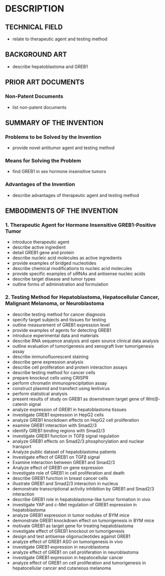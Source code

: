# DESCRIPTION

## TECHNICAL FIELD

- relate to therapeutic agent and testing method

## BACKGROUND ART

- describe hepatoblastoma and GREB1

## PRIOR ART DOCUMENTS

### Non-Patent Documents

- list non-patent documents

## SUMMARY OF THE INVENTION

### Problems to be Solved by the Invention

- provide novel antitumor agent and testing method

### Means for Solving the Problem

- find GREB1 in sex hormone insensitive tumors

### Advantages of the Invention

- describe advantages of therapeutic agent and testing method

## EMBODIMENTS OF THE INVENTION

### 1. Therapeutic Agent for Hormone Insensitive GREB1-Positive Tumor

- introduce therapeutic agent
- describe active ingredient
- detail GREB1 gene and protein
- describe nucleic acid molecules as active ingredients
- provide examples of bridged nucleotides
- describe chemical modifications to nucleic acid molecules
- provide specific examples of siRNAs and antisense nucleic acids
- describe target disease and tumor types
- outline forms of administration and formulation

### 2. Testing Method for Hepatoblastoma, Hepatocellular Cancer, Malignant Melanoma, or Neuroblastoma

- describe testing method for cancer diagnosis
- specify target subjects and tissues for testing
- outline measurement of GREB1 expression level
- provide examples of agents for detecting GREB1
- introduce experimental data and materials
- describe RNA sequence analysis and open source clinical data analysis
- outline evaluation of tumorigenesis and xenograft liver tumorigenesis assay
- describe immunofluorescent staining
- describe gene expression analysis
- describe cell proliferation and protein interaction assays
- describe testing method for cancer cells
- prepare knockout cells using CRISPR
- perform chromatin immunoprecipitation assay
- construct plasmid and transfect using lentivirus
- perform statistical analysis
- present results of study on GREB1 as downstream target gene of Wnt/β-catenin signal
- analyze expression of GREB1 in hepatoblastoma tissues
- investigate GREB1 expression in HepG2 cells
- analyze GREB1 knockdown effects on HepG2 cell proliferation
- examine GREB1 interaction with Smad2/3
- identify GREB1 binding regions with Smad2/3
- investigate GREB1 function in TGFβ signal regulation
- analyze GREB1 effects on Smad2/3 phosphorylation and nuclear transport
- Analyze public dataset of hepatoblastoma patients
- Investigate effect of GREB1 on TGFβ signal
- Examine interaction between GREB1 and Smad2/3
- Analyze effect of GREB1 on gene expression
- Investigate role of GREB1 in cell proliferation and death
- describe GREB1 function in breast cancer cells
- illustrate GREB1 and Smad2/3 interaction in nucleus
- demonstrate transcriptional activity inhibition by GREB1 and Smad2/3 interaction
- describe GREB1 role in hepatoblastoma-like tumor formation in vivo
- investigate YAP and c-Met regulation of GREB1 expression in hepatoblastoma
- analyze GREB1 expression in tumor nodules of BYM mice
- demonstrate GREB1 knockdown effect on tumorigenesis in BYM mice
- motivate GREB1 as target gene for treating hepatoblastoma
- investigate effect of GREB1 knockout on tumorigenesis
- design and test antisense oligonucleotides against GREB1
- analyze effect of GREB1 ASO on tumorigenesis in vivo
- investigate GREB1 expression in neuroblastoma
- analyze effect of GREB1 on cell proliferation in neuroblastoma
- investigate GREB1 expression in hepatocellular cancer
- analyze effect of GREB1 on cell proliferation and tumorigenesis in hepatocellular cancer and cutaneous melanoma

